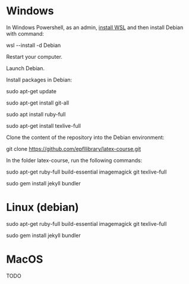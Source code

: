 # Windows

In Windows Powershell, as an admin, [install WSL](https://docs.microsoft.com/en-us/windows/wsl/install) and then install Debian with command:

wsl --install -d Debian

Restart your computer.

Launch Debian. 

Install packages in Debian: 

sudo apt-get update

sudo apt-get install git-all

sudo apt install ruby-full

sudo apt-get install texlive-full

Clone the content of the repository into the Debian environment:

git clone https://github.com/epfllibrary/latex-course.git

In the folder latex-course, run the following commands:

sudo apt-get ruby-full build-essential imagemagick git texlive-full

sudo gem install jekyll bundler

# Linux (debian)

sudo apt-get ruby-full build-essential imagemagick git texlive-full

sudo gem install jekyll bundler

# MacOS

TODO
